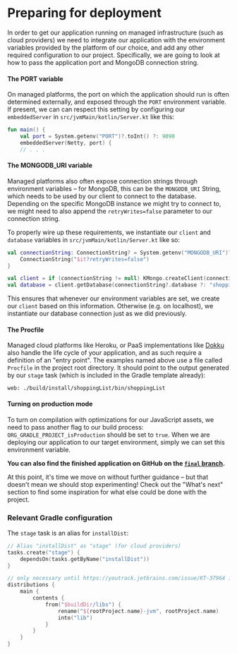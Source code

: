 # Preparing for deployment

In order to get our application running on managed infrastructure (such as cloud providers) we need to integrate our application with the environment variables provided by the platform of our choice, and add any other required configuration to our project. Specifically, we are going to look at how to pass the application port and MongoDB connection string.

#### The PORT variable

On managed platforms, the port on which the application should run is often determined externally, and exposed through the `PORT` environment variable. If present, we can can respect this setting by configuring our `embeddedServer` in `src/jvmMain/kotlin/Server.kt` like this:

```kotlin
fun main() {
    val port = System.getenv("PORT")?.toInt() ?: 9090
    embeddedServer(Netty, port) {
    // . . .
```

#### The MONGODB_URI variable

Managed platforms also often expose connection strings through environment variables – for MongoDB, this can be the `MONGODB_URI` String, which needs to be used by our client to connect to the database. Depending on the specific MongoDB instance we might try to connect to, we might need to also append the `retryWrites=false` parameter to our connection string.

To properly wire up these requirements, we instantiate our `client` and `database` variables in `src/jvmMain/kotlin/Server.kt` like so:

```kotlin
val connectionString: ConnectionString? = System.getenv("MONGODB_URI")?.let {
    ConnectionString("$it?retryWrites=false")
}

val client = if (connectionString != null) KMongo.createClient(connectionString).coroutine else KMongo.createClient().coroutine
val database = client.getDatabase(connectionString?.database ?: "shoppingList")
```

This ensures that whenever our environment variables are set, we create our `client` based on this information. Otherwise (e.g. on localhost), we instantiate our database connection just as we did previously.

#### The Procfile

Managed cloud platforms like Heroku, or PaaS implementations like [Dokku](https://github.com/dokku/dokku) also handle the life cycle of your application, and as such require a definition of an "entry point". The examples named above use a file called `Procfile` in the project root directory. It should point to the output generated by our `stage` task (which is included in the Gradle template already):

```
web: ./build/install/shoppingList/bin/shoppingList
```

#### Turning on production mode

To turn on compilation with optimizations for our JavaScript assets, we need to pass another flag to our build process: `ORG_GRADLE_PROJECT_isProduction` should be set to `true`. When we are deploying our application to our target environment, simply we can set this environment variable.

**You can also find the finished application on GitHub on the [`final` branch](https://github.com/kotlin-hands-on/jvm-js-fullstack/tree/final).**

At this point, it's time we move on without further guidance – but that doesn't mean we should stop experimenting! Check out the "What's next" section to find some inspiration for what else could be done with the project.

### Relevant Gradle configuration

The `stage` task is an alias for `installDist`:

```kotlin
// Alias "installDist" as "stage" (for cloud providers)
tasks.create("stage") {
    dependsOn(tasks.getByName("installDist"))
}

// only necessary until https://youtrack.jetbrains.com/issue/KT-37964 is resolved
distributions {
    main {
        contents {
            from("$buildDir/libs") {
                rename("${rootProject.name}-jvm", rootProject.name)
                into("lib")
            }
        }
    }
}
```
